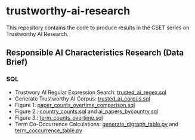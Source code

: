 # trustworthy-ai-research
This repository contains the code to produce results in the CSET series on Trustworthy AI Research. 

##  Responsible AI Characteristics Research (Data Brief)

### SQL
* Trustwory AI Regular Expression Search: [trusted_ai_regex.sql](https://github.com/georgetown-cset/trustworthy-ai-research/blob/main/sql/trusted_ai_regex.sql)
* Generate Trustworthy AI Corpus: [trusted_ai_corpus.sql](https://github.com/georgetown-cset/trustworthy-ai-research/blob/main/sql/trusted_ai_corpus.sql)
* Figure 1: [paper_counts_overtime_comparison.sql](https://github.com/georgetown-cset/trustworthy-ai-research/blob/main/sql/paper_counts_overtime_comparison.sql)
* Figure 2.: [country_counts.sql](https://github.com/georgetown-cset/trustworthy-ai-research/blob/main/sql/country_counts.sql) and [ai_papers_bycountry.sql](https://github.com/georgetown-cset/trustworthy-ai-research/blob/main/sql/ai_papers_bycountry.sql)
* Figure 3.: [term_counts_overtime.sql](https://github.com/georgetown-cset/trustworthy-ai-research/blob/main/sql/term_counts_overtime.sql)
* Term Co-Occurrence Calculations: [generate_digraph_table.py](https://github.com/georgetown-cset/trustworthy-ai-research/blob/main/python/generate_digraph_table.py) and [term_coccurrence_table.py](https://github.com/georgetown-cset/trustworthy-ai-research/blob/main/python/term_coccurrence_table.py)
